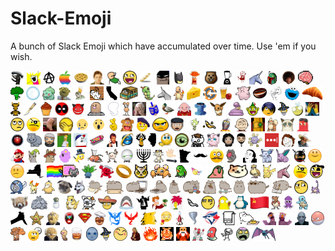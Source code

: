 # Slack-Emoji
A bunch of Slack Emoji which have accumulated over time. Use 'em if you wish.
<div height="220">
  <img src='emoji/alien.png' height='22' />
  <img src='emoji/allthethings.png' height='22' />
  <img src='emoji/anarchy.png' height='22' />
  <img src='emoji/Apple-Logo-rainbow.png' height='22' />
  <img src='emoji/apple-pie.png' height='22' />
  <img src='emoji/arthurdent.png' height='22' />
  <img src='emoji/aw_yeah.gif' height='22' />
  <img src='emoji/awesome-face.png' height='22' />
  <img src='emoji/baguette.png' height='22' />
  <img src='emoji/batman-approves.png' height='22' />
  <img src='emoji/batman2.png' height='22' />
  <img src='emoji/beaker.png' height='22' />
  <img src='emoji/beaver.gif' height='22' />
  <img src='emoji/blender.png' height='22' />
  <img src='emoji/bloodhand.png' height='22' />
  <img src='emoji/blue-unicorn.png' height='22' />
  <img src='emoji/Boba-Fett-icon.png' height='22' />
  <img src='emoji/bobross.gif' height='22' />
  <img src='emoji/brain.gif' height='22' />
  <img src='emoji/broccoli.png' height='22' />
  <img src='emoji/bubble.png' height='22' />
  <img src='emoji/bulbasaur.png' height='22' />
  <img src='emoji/bunsen-honeydew.png' height='22' />
  <img src='emoji/burninated-peasant.png' height='22' />
  <img src='emoji/busy-bee.gif' height='22' />
  <img src='emoji/CA.png' height='22' />
  <img src='emoji/cardboard-truck.png' height='22' />
  <img src='emoji/caterpie.png' height='22' />
  <img src='emoji/charlie.png' height='22' />
  <img src='emoji/charmander.png' height='22' />
  <img src='emoji/cheese.png' height='22' />
  <img src='emoji/chef_logo.png' height='22' />
  <img src='emoji/cider.png' height='22' />
  <img src='emoji/clefairy.png' height='22' />
  <img src='emoji/coffee-bean.png' height='22' />
  <img src='emoji/coily.png' height='22' />
  <img src='emoji/cookie.png' height='22' />
  <img src='emoji/croissant.png' height='22' />
  <img src='emoji/crow.png' height='22' />
  <img src='emoji/crysknife.png' height='22' />
  <img src='emoji/cupcake.png' height='22' />
  <img src='emoji/deadpool.jpg' height='22' />
  <img src='emoji/demon.png' height='22' />
  <img src='emoji/diglett.png' height='22' />
  <img src='emoji/dignity.jpg' height='22' />
  <img src='emoji/doduo.png' height='22' />
  <img src='emoji/doublefacepalm-picard.jpg' height='22' />
  <img src='emoji/dreidel.jpg' height='22' />
  <img src='emoji/duck.png' height='22' />
  <img src='emoji/dungeon-master.png' height='22' />
  <img src='emoji/eagle.png' height='22' />
  <img src='emoji/eevee.png' height='22' />
  <img src='emoji/ekans.png' height='22' />
  <img src='emoji/elf.png' height='22' />
  <img src='emoji/emo.gif' height='22' />
  <img src='emoji/emoticon_wizard.gif' height='22' />
  <img src='emoji/evildeathbee.png' height='22' />
  <img src='emoji/excellent-mrburns.gif' height='22' />
  <img src='emoji/eye-roll.png' height='22' />
  <img src='emoji/eyepatch.png' height='22' />
  <img src='emoji/facepalm-picard.jpg' height='22' />
  <img src='emoji/facepalm.png' height='22' />
  <img src='emoji/fb-sad.gif' height='22' />
  <img src='emoji/fb-wow.gif' height='22' />
  <img src='emoji/fingerscrossed.gif' height='22' />
  <img src='emoji/fozzie.png' height='22' />
  <img src='emoji/frenchman.png' height='22' />
  <img src='emoji/frustrated.png' height='22' />
  <img src='emoji/georgerrmartin.png' height='22' />
  <img src='emoji/gir_dance.gif' height='22' />
  <img src='emoji/gold-fish.png' height='22' />
  <img src='emoji/gonzo.png' height='22' />
  <img src='emoji/good-grief.png' height='22' />
  <img src='emoji/grand-galactic-inquisitor.jpg' height='22' />
  <img src='emoji/growlithe.png' height='22' />
  <img src='emoji/grumpycat.png' height='22' />
  <img src='emoji/gumbo.png' height='22' />
  <img src='emoji/hal_9000.png' height='22' />
  <img src='emoji/hippo.png' height='22' />
  <img src='emoji/hodor.png' height='22' />
  <img src='emoji/homer-disappear.gif' height='22' />
  <img src='emoji/homestar.gif' height='22' />
  <img src='emoji/hoverboard.gif' height='22' />
  <img src='emoji/huey.png' height='22' />
  <img src='emoji/ie.png' height='22' />
  <img src='emoji/ignore_me.png' height='22' />
  <img src='emoji/il.png' height='22' />
  <img src='emoji/impatient.gif' height='22' />
  <img src='emoji/inquisitor_eye.png' height='22' />
  <img src='emoji/jeeves.png' height='22' />
  <img src='emoji/jigglypuff.png' height='22' />
  <img src='emoji/jon_snow.png' height='22' />
  <img src='emoji/khaldrogo.png' height='22' />
  <img src='emoji/koffing.png' height='22' />
  <img src='emoji/lastpass.png' height='22' />
  <img src='emoji/le-sigh.png' height='22' />
  <img src='emoji/lebowski-cowboy.png' height='22' />
  <img src='emoji/lgtm-mario.png' height='22' />
  <img src='emoji/llama-carl.png' height='22' />
  <img src='emoji/llama-paul.png' height='22' />
  <img src='emoji/lumpy-space-princess.png' height='22' />
  <img src='emoji/magician.png' height='22' />
  <img src='emoji/magikarp.png' height='22' />
  <img src='emoji/mankey.png' height='22' />
  <img src='emoji/marvin.png' height='22' />
  <img src='emoji/menorah.jpg' height='22' />
  <img src='emoji/meowth.png' height='22' />
  <img src='emoji/mic-drop.png' height='22' />
  <img src='emoji/MN.png' height='22' />
  <img src='emoji/moustache.png' height='22' />
  <img src='emoji/movember.gif' height='22' />
  <img src='emoji/neko-ball.gif' height='22' />
  <img src='emoji/nic-cage.png' height='22' />
  <img src='emoji/nidoran-female.png' height='22' />
  <img src='emoji/nidoran-male.png' height='22' />
  <img src='emoji/ninja.png' height='22' />
  <img src='emoji/nod.gif' height='22' />
  <img src='emoji/nope.gif' height='22' />
  <img src='emoji/ny.png' height='22' />
  <img src='emoji/nyan-cat.gif' height='22' />
  <img src='emoji/oddish.png' height='22' />
  <img src='emoji/oh-yeah-koolaid.png' height='22' />
  <img src='emoji/one-ring.png' height='22' />
  <img src='emoji/owl.gif' height='22' />
  <img src='emoji/paras.png' height='22' />
  <img src='emoji/parrot.gif' height='22' />
  <img src='emoji/party.jpg' height='22' />
  <img src='emoji/party_parrot.gif' height='22' />
  <img src='emoji/peaches.png' height='22' />
  <img src='emoji/pidgey.png' height='22' />
  <img src='emoji/pikachu.png' height='22' />
  <img src='emoji/pink-unicorn.png' height='22' />
  <img src='emoji/pirate-smiley.jpg' height='22' />
  <img src='emoji/pirate.png' height='22' />
  <img src='emoji/poliwag.png' height='22' />
  <img src='emoji/ponyta.png' height='22' />
  <img src='emoji/psyduck.png' height='22' />
  <img src='emoji/pug.png' height='22' />
  <img src='emoji/pun-dog.png' height='22' />
  <img src='emoji/pusheen-baking.png' height='22' />
  <img src='emoji/pusheen-box.png' height='22' />
  <img src='emoji/pusheen-coding.png' height='22' />
  <img src='emoji/pusheen-dj.png' height='22' />
  <img src='emoji/pusheen-fancy.png' height='22' />
  <img src='emoji/pusheen-happymeal.png' height='22' />
  <img src='emoji/pusheen-ramen.png' height='22' />
  <img src='emoji/pusheen-scooter.png' height='22' />
  <img src='emoji/pusheen-standing.png' height='22' />
  <img src='emoji/pusheen-sunglasses.png' height='22' />
  <img src='emoji/pusheen-writing.png' height='22' />
  <img src='emoji/raised-eyebrow.png' height='22' />
  <img src='emoji/rattata.png' height='22' />
  <img src='emoji/red-panda.png' height='22' />
  <img src='emoji/rhyhorn.png' height='22' />
  <img src='emoji/salt.png' height='22' />
  <img src='emoji/sandshrew.png' height='22' />
  <img src='emoji/sapphire.png' height='22' />
  <img src='emoji/senor.png' height='22' />
  <img src='emoji/shark.jpg' height='22' />
  <img src='emoji/shrug.jpg' height='22' />
  <img src='emoji/shut-up-and-take-my-money.png' height='22' />
  <img src='emoji/sideshowbob.png' height='22' />
  <img src='emoji/silver-fish.png' height='22' />
  <img src='emoji/skeptical.png' height='22' />
  <img src='emoji/slippery-stairs.png' height='22' />
  <img src='emoji/snorlax.png' height='22' />
  <img src='emoji/soviet-flag.png' height='22' />
  <img src='emoji/spearow.png' height='22' />
  <img src='emoji/squid-icon.png' height='22' />
  <img src='emoji/squirtle.png' height='22' />
  <img src='emoji/stab.png' height='22' />
  <img src='emoji/staryu.png' height='22' />
  <img src='emoji/statler.png' height='22' />
  <img src='emoji/strongbad.png' height='22' />
  <img src='emoji/superman.png' height='22' />
  <img src='emoji/swedishchef.png' height='22' />
  <img src='emoji/team-mystic.png' height='22' />
  <img src='emoji/team-valor.png' height='22' />
  <img src='emoji/thecheat.png' height='22' />
  <img src='emoji/this-guy.png' height='22' />
  <img src='emoji/tomservo.png' height='22' />
  <img src='emoji/tornado.jpg' height='22' />
  <img src='emoji/toronto-bluejays.png' height='22' />
  <img src='emoji/towel.png' height='22' />
  <img src='emoji/tubbs.png' height='22' />
  <img src='emoji/two-headed-monster-left.png' height='22' />
  <img src='emoji/two-headed-monster-right.png' height='22' />
  <img src='emoji/voldemort.png' height='22' />
  <img src='emoji/voltorb.png' height='22' />
  <img src='emoji/vulpix.png' height='22' />
  <img src='emoji/waiting.gif' height='22' />
  <img src='emoji/waldorf.png' height='22' />
  <img src='emoji/weedle.png' height='22' />
  <img src='emoji/whiskey.png' height='22' />
  <img src='emoji/whitewalker.png' height='22' />
  <img src='emoji/wizard.gif' height='22' />
  <img src='emoji/yay.png' height='22' />
  <img src='emoji/zaphod.png' height='22' />
  <img src='emoji/zelda-fire.gif' height='22' />
  <img src='emoji/zelda-moblin.png' height='22' />
  <img src='emoji/zelda-oldman.png' height='22' />
  <img src='emoji/zoidberg.png' height='22' />
  <img src='emoji/zoidberg2.png' height='22' />
  <img src='emoji/zombie.gif' height='22' />
  <img src='emoji/zombie.png' height='22' />
  <img src='emoji/zubat.png' height='22' />
</div>